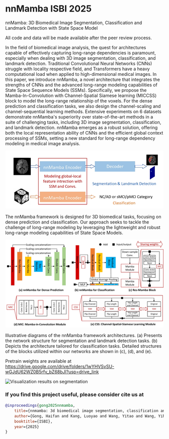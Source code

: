 # nnMamba ISBI 2025
nnMamba: 3D Biomedical Image Segmentation, Classification and Landmark Detection with State Space Model

All code and data will be made available after the peer review process.

In the field of biomedical image analysis, the quest for architectures capable of effectively capturing long-range dependencies is paramount, especially when dealing with 3D image segmentation, classification, and landmark detection. Traditional Convolutional Neural Networks (CNNs) struggle with locality respective field, and Transformers have a heavy computational load when applied to high-dimensional medical images. 
In this paper, we introduce nnMamba, a novel architecture that integrates the strengths of CNNs and the advanced long-range modeling capabilities of State Space Sequence Models (SSMs). Specifically, we propose the Mamba-In-Convolution with Channel-Spatial Siamese learning (MICCSS) block to model the long-range relationship of the voxels. For the dense prediction and classification tasks, we also design the channel-scaling and channel-sequential learning methods. 
Extensive experiments on 6 datasets demonstrate nnMamba's superiority over state-of-the-art methods in a suite of challenging tasks, including 3D image segmentation, classification, and landmark detection. nnMamba emerges as a robust solution, offering both the local representation ability of CNNs and the efficient global context processing of SSMs, setting a new standard for long-range dependency modeling in medical image analysis.

![Overview of the framework](./figs/framework.jpg)

The nnMamba framework is designed for 3D biomedical tasks, focusing on dense prediction and classification. Our approach seeks to tackle the challenge of long-range modeling by leveraging the lightweight and robust long-range modeling capabilities of State Space Models.

![Details of the network structure](./figs/pipeline.jpg)

Illustrative diagrams of the nnMamba framework architectures. (a) Presents the network structure for segmentation and landmark detection tasks. (b) Depicts the architecture tailored for classification tasks. Detailed structures of the blocks utilized within our networks are shown in (c), (d), and (e).

Pretrain weights are available at https://drive.google.com/drive/folders/1wYHVSvSU-wGJdU62WZ0B5rfv_bZ68bJl?usp=drive_link

![Visualization results on segmentation](./figs/visualization.jpg)


### If you find this project useful, please consider cite us at
```BibTex
@inproceedings{gong2025nnmamba,
    title={nnmamba: 3d biomedical image segmentation, classification and landmark detection with state space model},
    author={Gong, Haifan and Kang, Luoyao and Wang, Yitao and Wang, Yihan and Wan, Xiang and Wu, Xusheng and Li, Haofeng},
    booktitle={ISBI},
    year={2025}
}
```
